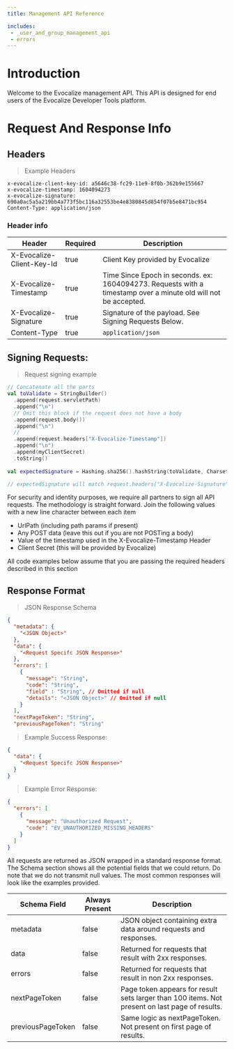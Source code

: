 ```yaml
---
title: Management API Reference

includes:
 - _user_and_group_management_api
 - errors
---
```


# Introduction

Welcome to the Evocalize management API. This API is designed for end users of the Evocalize Developer Tools platform.

# Request And Response Info

## Headers
> Example Headers

```
x-evocalize-client-key-id: a5646c38-fc29-11e9-8f0b-362b9e155667
x-evocalize-timestamp: 1604094273
x-evocalize-signature: 690a0ac5a5a219bb4a773f5bc116a32553be4e8380845d854f07b5e8471bc954
Content-Type: application/json
```

### Header info

Header | Required | Description
------ | -------- | -----------
X-Evocalize-Client-Key-Id | true | Client Key provided by Evocalize
X-Evocalize-Timestamp | true |Time Since Epoch in seconds. ex: 1604094273. Requests with a timestamp over a minute old will not be accepted.
X-Evocalize-Signature | true |Signature of the payload. See Signing Requests Below.
Content-Type | true | `application/json`


## Signing Requests: 
   
> Request signing example

```kotlin
// Concatenate all the parts
val toValidate = StringBuilder()
  .append(request.servletPath)
  .append("\n")
  // Omit this block if the request does not have a body
  .append(request.body())
  .append("\n")
  //
  .append(request.headers["X-Evocalize-Timestamp"])
  .append("\n")
  .append(myClientSecret)
  .toString()
                 
val expectedSignature = Hashing.sha256().hashString(toValidate, Charsets.UTF_8)

// expectedSignature will match request.headers["X-Evocalize-Signature"]
```

For security and identity purposes, we require all partners to sign all API requests. The methodology is straight forward. Join the following values with a new line character between each item

- UrlPath (including path params if present)
- Any POST data (leave this out if you are not POSTing a body)
- Value of the timestamp used in the X-Evocalize-Timestamp Header
- Client Secret (this will be provided by Evocalize)

<aside class="notice">All code examples below assume that you are passing the required headers described in this section</aside>

## Response Format

> JSON Response Schema

```json
{
  "metadata": {
    "<JSON Object>"
  },
  "data": {
    "<Request Specifc JSON Response>"
  },
  "errors": [
    {
      "message": "String",
      "code": "String",
      "field" : "String", // Omitted if null
      "details": "<JSON Object>" // Omitted if null
    }
  ],
  "nextPageToken": "String", 
  "previousPageToken": "String"
```

> Example Success Response: 

```json
{
  "data": {
    "<Request Specifc JSON Response>"
  }
}
```

> Example Error Response:

```json
{
  "errors": [
    {
      "message": "Unauthorized Request",
      "code": "EV_UNAUTHORIZED_MISSING_HEADERS"
    }
  ]
}
```

All requests are returned as JSON wrapped in a standard response format. The Schema section shows all the potential fields that we could return. Do note that we do not transmit null values. The most common responses will look like the examples provided.


Schema Field | Always Present | Description
------------ | -------------- | -----------
metadata | false | JSON object containing extra data around requests and responses. 
data | false | Returned for requests that result with 2xx responses.
errors | false | Returned for requests that result in non 2xx responses.
nextPageToken | false | Page token appears for result sets larger than 100 items. Not present on last page of results.
previousPageToken | false | Same logic as nextPageToken. Not present on first page of results.